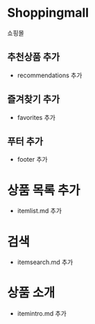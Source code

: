 # Shoppingmall

쇼핑몰

## 추천상품 추가

- recommendations 추가

## 즐겨찾기 추가

- favorites 추가

## 푸터 추가

- footer 추가
# 상품 목록 추가

- itemlist.md 추가

# 검색

- itemsearch.md 추가

# 상품 소개

- itemintro.md 추가
